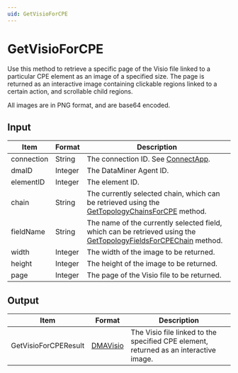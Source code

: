 ```yaml
---
uid: GetVisioForCPE
---
```


# GetVisioForCPE

Use this method to retrieve a specific page of the Visio file linked to a particular CPE element as an image of a specified size. The page is returned as an interactive image containing clickable regions linked to a certain action, and scrollable child regions.

All images are in PNG format, and are base64 encoded.

## Input

| Item | Format | Description |
|--|--|--|
| connection | String | The connection ID. See [ConnectApp](xref:ConnectApp). |
| dmaID | Integer | The DataMiner Agent ID. |
| elementID | Integer | The element ID. |
| chain | String | The currently selected chain, which can be retrieved using the [GetTopologyChainsForCPE](xref:GetTopologyChainsForCPE) method. |
| fieldName | String | The name of the currently selected field, which can be retrieved using the [GetTopologyFieldsForCPEChain](xref:GetTopologyFieldsForCPEChain) method. |
| width | Integer | The width of the image to be returned. |
| height | Integer | The height of the image to be returned. |
| page | Integer | The page of the Visio file to be returned. |

## Output

| Item | Format | Description |
|--|--|--|
| GetVisioForCPEResult | [DMAVisio](xref:DMAVisio) | The Visio file linked to the specified CPE element, returned as an interactive image. |
